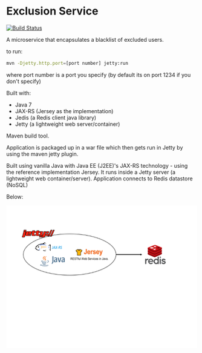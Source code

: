# Exclusion Service

[![Build Status](https://travis-ci.org/colinbut/exclusion-service.svg?branch=master)](https://travis-ci.org/colinbut/exclusion-service)

A microservice that encapsulates a blacklist of excluded users.

to run:

```bash
mvn -Djetty.http.port=[port number] jetty:run
```

where port number is a port you specify (by default its on port 1234 if you don't specify)

Built with:

- Java 7
- JAX-RS (Jersey as the implementation)
- Jedis (a Redis client java library)
- Jetty (a lightweight web server/container)

Maven build tool. 

Application is packaged up in a war file which then gets run in Jetty by using the maven jetty plugin.


Built using vanilla Java with Java EE (J2EE)'s JAX-RS technology - using the reference implementation Jersey. It runs inside a Jetty server (a lightweight web container/server). Application connects to
Redis datastore (NoSQL)

Below:

![Image of technology diagram](etc/diagram.png)
